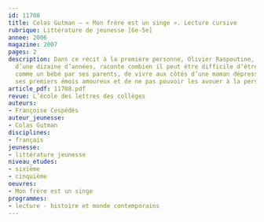 ```yaml
---
id: 11708
title: Colas Gutman – « Mon frère est un singe ». Lecture cursive 
rubrique: Littérature de jeunesse [6e-5e]
annee: 2006
magazine: 2007
pages: 2
description: Dans ce récit à la première personne, Olivier Raspoutine, un jeune garçon
  d’une dizaine d’années, raconte combien il peut être difficile d’être toujours considéré
  comme un bébé par ses parents, de vivre aux côtés d’une maman dépressive, de connaître
  ses premiers émois amoureux et de ne pas pouvoir les avouer à la personne concernée.
article_pdf: 11708.pdf
revue: L’école des lettres des collèges
auteurs:
- Françoise Cespédès
auteur_jeunesse:
- Colas Gutman
disciplines:
- français
jeunesse:
- littérature jeunesse
niveau_etudes:
- sixième
- cinquième
oeuvres:
- Mon frère est un singe
programmes:
- lecture - histoire et monde contemporains
---
```

